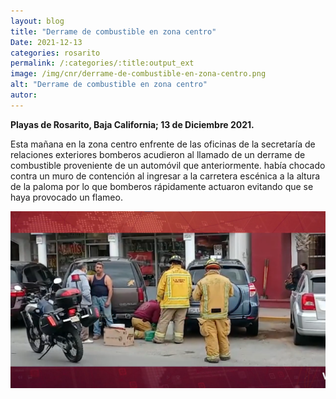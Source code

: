 ```yaml
---
layout: blog
title: "Derrame de combustible en zona centro"
Date: 2021-12-13
categories: rosarito
permalink: /:categories/:title:output_ext
image: /img/cnr/derrame-de-combustible-en-zona-centro.png
alt: "Derrame de combustible en zona centro"
autor:
---
```


**Playas de Rosarito, Baja California; 13 de Diciembre 2021.** 

Esta mañana  en la zona centro enfrente de las oficinas de la secretaría de relaciones exteriores bomberos acudieron al llamado de un derrame de combustible proveniente de un automóvil que anteriormente. 
había chocado contra un muro de contención al ingresar a la carretera escénica a la altura de la paloma por lo que bomberos rápidamente actuaron evitando que se haya provocado un flameo.

<div id="carouselExampleSlidesOnly" class="carousel slide" data-ride="carousel">
  <div class="carousel-inner">
    <div class="carousel-item active">
       <img class="d-block w-100" src="/img/cnr/derrame-de-combustible-en-zona-centro.png" loading="lazy"  alt="Derrame de combustible en zona centro">
    </div>
  </div>
</div>